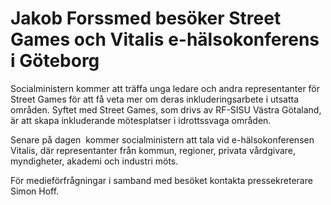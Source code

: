 # Jakob Forssmed besöker Street Games och Vitalis e-hälsokonferens i Göteborg

Socialministern kommer att träffa unga ledare och andra representanter för Street Games för att få veta mer om deras inkluderingsarbete i utsatta områden. Syftet med Street Games, som drivs av RF-SISU Västra Götaland, är att skapa inkluderande mötesplatser i idrottssvaga områden.

Senare på dagen  kommer socialministern att tala vid e-hälsokonferensen Vitalis, där representanter från kommun, regioner, privata vårdgivare, myndigheter, akademi och industri möts.

För medieförfrågningar i samband med besöket kontakta pressekreterare Simon Hoff.
